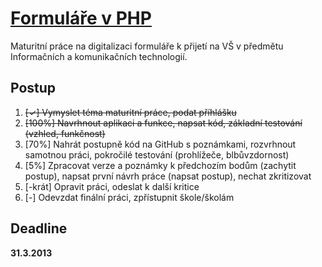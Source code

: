 [Formuláře v PHP](http://prihlaskanavs.8u.cz/)
===============

Maturitní práce na digitalizaci formuláře k přijetí na VŠ v předmětu Informačních a komunikačních technologií.

Postup
------

1. ~~[✓] Vymyslet téma maturitní práce, podat příhlášku~~
1. ~~[100%] Navrhnout aplikaci a funkce, napsat kód, základní testování (vzhled, funkčnost)~~
2. [70%] Nahrát postupně kód na GitHub s poznámkami, rozvrhnout samotnou práci, pokročilé testování (prohlížeče, blbůvzdornost)
3. [5%] Zpracovat verze a poznámky k předchozím bodům (zachytit postup), napsat první návrh práce (napsat postup), nechat zkritizovat
4. [-krát] Opravit práci, odeslat k další kritice
5. [-] Odevzdat finální práci, zpřístupnit škole/školám

Deadline
--------

**31.3.2013**

